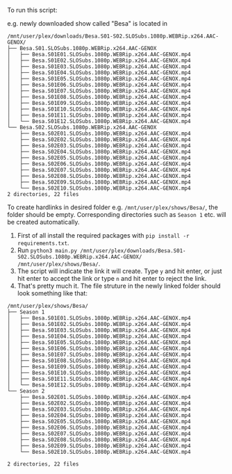 To run this script:

e.g. newly downloaded show called "Besa" is located in
```
/mnt/user/plex/downloads/Besa.S01-S02.SLOSubs.1080p.WEBRip.x264.AAC-GENOX/
├── Besa.S01.SLOSubs.1080p.WEBRip.x264.AAC-GENOX
│   ├── Besa.S01E01.SLOSubs.1080p.WEBRip.x264.AAC-GENOX.mp4
│   ├── Besa.S01E02.SLOSubs.1080p.WEBRip.x264.AAC-GENOX.mp4
│   ├── Besa.S01E03.SLOSubs.1080p.WEBRip.x264.AAC-GENOX.mp4
│   ├── Besa.S01E04.SLOSubs.1080p.WEBRip.x264.AAC-GENOX.mp4
│   ├── Besa.S01E05.SLOSubs.1080p.WEBRip.x264.AAC-GENOX.mp4
│   ├── Besa.S01E06.SLOSubs.1080p.WEBRip.x264.AAC-GENOX.mp4
│   ├── Besa.S01E07.SLOSubs.1080p.WEBRip.x264.AAC-GENOX.mp4
│   ├── Besa.S01E08.SLOSubs.1080p.WEBRip.x264.AAC-GENOX.mp4
│   ├── Besa.S01E09.SLOSubs.1080p.WEBRip.x264.AAC-GENOX.mp4
│   ├── Besa.S01E10.SLOSubs.1080p.WEBRip.x264.AAC-GENOX.mp4
│   ├── Besa.S01E11.SLOSubs.1080p.WEBRip.x264.AAC-GENOX.mp4
│   └── Besa.S01E12.SLOSubs.1080p.WEBRip.x264.AAC-GENOX.mp4
└── Besa.S02.SLOSubs.1080p.WEBRip.x264.AAC-GENOX
    ├── Besa.S02E01.SLOSubs.1080p.WEBRip.x264.AAC-GENOX.mp4
    ├── Besa.S02E02.SLOSubs.1080p.WEBRip.x264.AAC-GENOX.mp4
    ├── Besa.S02E03.SLOSubs.1080p.WEBRip.x264.AAC-GENOX.mp4
    ├── Besa.S02E04.SLOSubs.1080p.WEBRip.x264.AAC-GENOX.mp4
    ├── Besa.S02E05.SLOSubs.1080p.WEBRip.x264.AAC-GENOX.mp4
    ├── Besa.S02E06.SLOSubs.1080p.WEBRip.x264.AAC-GENOX.mp4
    ├── Besa.S02E07.SLOSubs.1080p.WEBRip.x264.AAC-GENOX.mp4
    ├── Besa.S02E08.SLOSubs.1080p.WEBRip.x264.AAC-GENOX.mp4
    ├── Besa.S02E09.SLOSubs.1080p.WEBRip.x264.AAC-GENOX.mp4
    └── Besa.S02E10.SLOSubs.1080p.WEBRip.x264.AAC-GENOX.mp4
2 directories, 22 files
```
To create hardlinks in desired folder e.g. `/mnt/user/plex/shows/Besa/`, the folder should be empty. Corresponding directories such as `Season 1` etc. will be created automatically.

1. First of all install the required packages with `pip install -r requirements.txt`.
2. Run `python3 main.py /mnt/user/plex/downloads/Besa.S01-S02.SLOSubs.1080p.WEBRip.x264.AAC-GENOX/ /mnt/user/plex/shows/Besa/`.
3. The script will indicate the link it will create. Type `y` and hit enter, or just hit enter to accept the link or type `n` and hit enter to reject the link. 
4. That's pretty much it. The file struture in the newly linked folder should look something like that:

```
/mnt/user/plex/shows/Besa/
├── Season 1
│   ├── Besa.S01E01.SLOSubs.1080p.WEBRip.x264.AAC-GENOX.mp4
│   ├── Besa.S01E02.SLOSubs.1080p.WEBRip.x264.AAC-GENOX.mp4
│   ├── Besa.S01E03.SLOSubs.1080p.WEBRip.x264.AAC-GENOX.mp4
│   ├── Besa.S01E04.SLOSubs.1080p.WEBRip.x264.AAC-GENOX.mp4
│   ├── Besa.S01E05.SLOSubs.1080p.WEBRip.x264.AAC-GENOX.mp4
│   ├── Besa.S01E06.SLOSubs.1080p.WEBRip.x264.AAC-GENOX.mp4
│   ├── Besa.S01E07.SLOSubs.1080p.WEBRip.x264.AAC-GENOX.mp4
│   ├── Besa.S01E08.SLOSubs.1080p.WEBRip.x264.AAC-GENOX.mp4
│   ├── Besa.S01E09.SLOSubs.1080p.WEBRip.x264.AAC-GENOX.mp4
│   ├── Besa.S01E10.SLOSubs.1080p.WEBRip.x264.AAC-GENOX.mp4
│   ├── Besa.S01E11.SLOSubs.1080p.WEBRip.x264.AAC-GENOX.mp4
│   └── Besa.S01E12.SLOSubs.1080p.WEBRip.x264.AAC-GENOX.mp4
└── Season 2
    ├── Besa.S02E01.SLOSubs.1080p.WEBRip.x264.AAC-GENOX.mp4
    ├── Besa.S02E02.SLOSubs.1080p.WEBRip.x264.AAC-GENOX.mp4
    ├── Besa.S02E03.SLOSubs.1080p.WEBRip.x264.AAC-GENOX.mp4
    ├── Besa.S02E04.SLOSubs.1080p.WEBRip.x264.AAC-GENOX.mp4
    ├── Besa.S02E05.SLOSubs.1080p.WEBRip.x264.AAC-GENOX.mp4
    ├── Besa.S02E06.SLOSubs.1080p.WEBRip.x264.AAC-GENOX.mp4
    ├── Besa.S02E07.SLOSubs.1080p.WEBRip.x264.AAC-GENOX.mp4
    ├── Besa.S02E08.SLOSubs.1080p.WEBRip.x264.AAC-GENOX.mp4
    ├── Besa.S02E09.SLOSubs.1080p.WEBRip.x264.AAC-GENOX.mp4
    └── Besa.S02E10.SLOSubs.1080p.WEBRip.x264.AAC-GENOX.mp4

2 directories, 22 files
```
